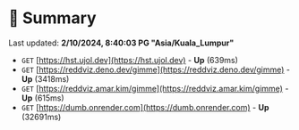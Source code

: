 # 📖 Summary
Last updated: **2/10/2024, 8:40:03 PG "Asia/Kuala_Lumpur"**

- `GET` [https://hst.ujol.dev](https://hst.ujol.dev) - **Up** (639ms)
- `GET` [https://reddviz.deno.dev/gimme](https://reddviz.deno.dev/gimme) - **Up** (3418ms)
- `GET` [https://reddviz.amar.kim/gimme](https://reddviz.amar.kim/gimme) - **Up** (615ms)
- `GET` [https://dumb.onrender.com](https://dumb.onrender.com) - **Up** (32691ms)
